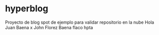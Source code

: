 # hyperblog
Proyecto de blog spot de ejemplo para validar repositorio en la nube
Hola Juan Baena x John Florez
Baena flaco hpta

